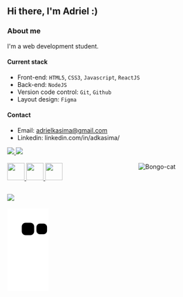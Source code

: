 ## Hi there, I'm Adriel :)

### About me
I'm a web development student.

#### Current stack
- Front-end: `HTML5`, `CSS3`, `Javascript`, `ReactJS`
- Back-end: `NodeJS`
- Version code control: `Git`, `Github`
- Layout design: `Figma`

#### Contact
- Email: adrielkasima@gmail.com
- Linkedin: linkedin.com/in/adkasima/




 <div>
  <a href="https://github.com/adkasima">
  <img height="160em" src="https://github-readme-stats.vercel.app/api?username=adkasima&show_icons=true&theme=midnight-purple&include_all_commits=true&count_private=true"/>
  <img height="160em" src="https://github-readme-stats.vercel.app/api/top-langs/?username=adkasima&layout=compact&langs_count=3&theme=midnight-purple"/>
</div>
<div style="display: inline_block"><br>
  <img align="right" width="200em" alt="Bongo-cat" src="https://media1.tenor.com/images/a3d1b3b19f405464f61a9e71a102f64b/tenor.gif?itemid=22068584">
</div>

 <img height="40" width="40" src="https://logodownload.org/wp-content/uploads/2016/10/html5-logo-10.png">
 <img height="40" width="40" src="https://logospng.org/download/css-3/logo-css-3-2048.png">
 <img height="40" width="40" src="https://www.seekpng.com/png/full/80-803501_javascript-logo-logo-de-java-script-png.png">
 
  ##
 
 
<div>
   <a href="https://www.linkedin.com/in/adkasima" target="_blank"><img src="https://img.shields.io/badge/-LinkedIn-%230077B5?style=for-the-badge&logo=linkedin&logoColor=white"        target="_blank"></a> 
 
  ![Snake animation](https://github.com/rafaballerini/rafaballerini/blob/output/github-contribution-grid-snake.svg)
</div>
